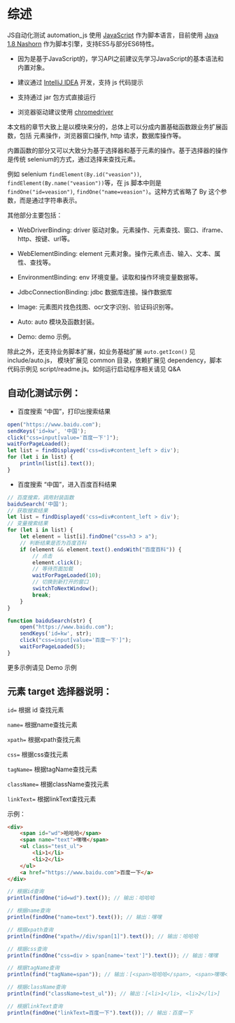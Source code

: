 # 综述

JS自动化测试 automation_js 使用 [JavaScript](https://developer.mozilla.org/zh-CN/docs/Web/JavaScript) 作为脚本语言，目前使用 [Java 1.8 Nashorn](http://openjdk.java.net/projects/nashorn/) 作为脚本引擎，支持ES5与部分ES6特性。

* 因为是基于JavaScript的，学习API之前建议先学习JavaScript的基本语法和内置对象。

* 建议通过 [IntelliJ IDEA](https://www.jetbrains.com/idea/)  开发，支持 js 代码提示

* 支持通过 jar 包方式直接运行

* 浏览器驱动建议使用 [chromedriver](http://npm.taobao.org/mirrors/chromedriver/)

  

本文档的章节大致上是以模块来分的，总体上可以分成内置基础函数跟业务扩展函数，包括 元素操作，浏览器窗口操作, http 请求，数据库操作等。

内置函数的部分又可以大致分为基于选择器和基于元素的操作。基于选择器的操作是传统 selenium的方式，通过选择来查找元素。

例如 selenium `findElement(By.id("veasion"))`, `findElement(By.name("veasion"))`等，在 js 脚本中则是 `findOne("id=veasion")`, `findOne("name=veasion")`。这种方式省略了 By 这个参数，而是通过字符串表示。

其他部分主要包括：
* WebDriverBinding: driver 驱动对象。元素操作、元素查找、窗口、iframe、http、按键、url等。

* WebElementBinding: element 元素对象。操作元素点击、输入、文本、属性、查找等。

* EnvironmentBinding: env 环境变量。读取和操作环境变量数据等。

* JdbcConnectionBinding: jdbc 数据库连接。操作数据库

* Image: 元素图片找色找图、ocr文字识别、验证码识别等。

* Auto: auto 模块及函数封装。

* Demo: demo 示例。

  

除此之外，还支持业务脚本扩展，如业务基础扩展 `auto.getIcon()` 见 include/auto.js， 模块扩展见 common 目录，依赖扩展见 dependency，脚本代码示例见 script/readme.js。如何运行启动程序相关请见 Q&A



## 自动化测试示例：

* 百度搜索 “中国”，打印出搜索结果

```js
open("https://www.baidu.com");
sendKeys('id=kw', '中国');
click("css=input[value='百度一下']");
waitForPageLoaded();
let list = findDisplayed('css=div#content_left > div');
for (let i in list) {
    println(list[i].text());
}
```

* 百度搜索 “中国”，进入百度百科结果

```js
// 百度搜索，调用封装函数
baiduSearch('中国');
// 获取搜索结果
let list = findDisplayed('css=div#content_left > div');
// 变量搜索结果
for (let i in list) {
    let element = list[i].findOne("css=h3 > a");
    // 判断结果是否为百度百科
    if (element && element.text().endsWith("百度百科")) {
        // 点击
		element.click();
        // 等待页面加载
        waitForPageLoaded(10);
        // 切换到新打开的窗口
        switchToNextWindow();
        break;
	}
}

function baiduSearch(str) {
    open("https://www.baidu.com");
    sendKeys('id=kw', str);
    click("css=input[value='百度一下']");
    waitForPageLoaded(5);
}
```



更多示例请见 Demo 示例



## 元素 target 选择器说明：

`id=`   根据 id 查找元素

`name=`   根据name查找元素

`xpath=`   根据xpath查找元素

`css=`   根据css查找元素

`tagName=`   根据tagName查找元素

`className=`   根据className查找元素

`linkText=`   根据linkText查找元素

示例：
```html
<div>
	<span id="wd">哈哈哈</span>
	<span name="text">嘿嘿</span>
	<ul class="test_ul">
		<li>1</li>
		<li>2</li>
	</ul>
	<a href="https://www.baidu.com">百度一下</a>
</div>
```
```js
// 根据id查询
println(findOne("id=wd").text()); // 输出：哈哈哈

// 根据name查询
println(findOne("name=text").text()); // 输出：嘿嘿

// 根据xpath查询
println(findOne("xpath=//div/span[1]").text()); // 输出：哈哈哈

// 根据css查询
println(findOne("css=div > span[name='text']").text()); // 输出：嘿嘿

// 根据tagName查询
println(find("tagName=span")); // 输出：[<span>哈哈哈</span>, <span>嘿嘿</span>]

// 根据className查询
println(find("className=test_ul")); // 输出：[<li>1</li>, <li>2</li>]

// 根据linkText查询
println(findOne("linkText=百度一下").text()); // 输出：百度一下
```